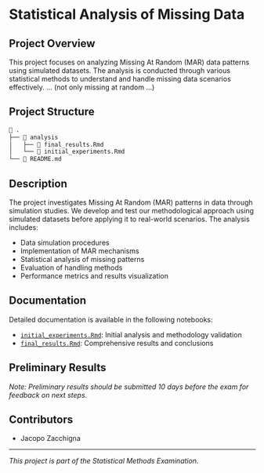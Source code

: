 # Statistical Analysis of Missing Data

## Project Overview

This project focuses on analyzing Missing At Random (MAR) data patterns using simulated datasets. The analysis is conducted through various statistical methods to understand and handle missing data scenarios effectively.
... (not only missing at random ...)

## Project Structure

```bash
 .
├──  analysis
│   ├──  final_results.Rmd
│   └──  initial_experiments.Rmd
└──  README.md
```

## Description

The project investigates Missing At Random (MAR) patterns in data through simulation studies. We develop and test our methodological approach using simulated datasets before applying it to real-world scenarios. The analysis includes:

- Data simulation procedures
- Implementation of MAR mechanisms
- Statistical analysis of missing patterns
- Evaluation of handling methods
- Performance metrics and results visualization

## Documentation

Detailed documentation is available in the following notebooks:

- [`initial_experiments.Rmd`](analysis/initial_experiments.Rmd): Initial analysis and methodology validation
- [`final_results.Rmd`](analysis/final_results.Rmd): Comprehensive results and conclusions

## Preliminary Results

_Note: Preliminary results should be submitted 10 days before the exam for feedback on next steps._

## Contributors

- Jacopo Zacchigna

---

_This project is part of the Statistical Methods Examination._
